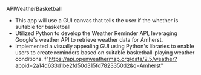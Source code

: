 APIWeatherBasketball


- This app will use a GUI canvas that tells the user if the whether is suitable for basketball
- Utilized Python to develop the Weather Reminder API, leveraging Google's weather API to retrieve weather data for Amherst.
- Implemented a visually appealing GUI using Python's libraries to enable users to create reminders based on suitable basketball-playing weather conditions.
f"https://api.openweathermap.org/data/2.5/weather?appid=2a14d633d1be2fd50d315fd7823350d2&q=Amherst"